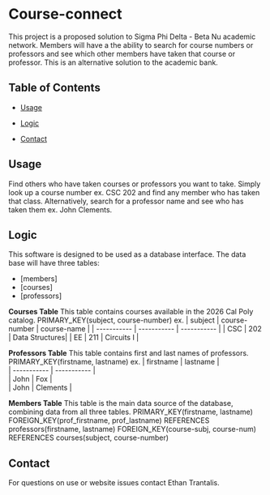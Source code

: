 # Course-connect

  

This project is a proposed solution to Sigma Phi Delta - Beta Nu academic network.
Members will have a the ability to search for course numbers or professors and see
which other members have taken that course or professor. This is an alternative
solution to the academic bank.

  

## Table of Contents

  

- [Usage](#usage)

- [Logic](#logic)

- [Contact](#contact)

## Usage
Find others who have taken courses or professors you want to take. Simply look up a course number ex. CSC 202 and find any member who has taken that class. Alternatively, search for a professor name and see who has taken them ex. John Clements.

  

## Logic

  

This software is designed to be used as a database interface. The data base will have three tables:

- [members]
- [courses]
- [professors] 

**Courses Table**
This table contains courses available in the 2026 Cal Poly catalog. PRIMARY_KEY(subject, course-number)
ex.
| subject | course-number |  course-name |
| ----------- | ----------- |  ----------- |
| CSC | 202 |  Data Structures|
| EE | 211 | Circuits I | 

**Professors Table**
This table contains first and last names of professors.
PRIMARY_KEY(firstname, lastname)
ex.
| firstname | lastname |  
| ----------- | ----------- |  
| John | Fox |  
| John | Clements |

**Members Table**
This table is the main data source of the database, combining data from all three tables. 
PRIMARY_KEY(firstname, lastname) 
FOREIGN_KEY(prof_firstname, prof_lastname) REFERENCES professors(firstname, lastname)
FOREIGN_KEY(course-subj, course-num) REFERENCES courses(subject, course-number)

## Contact
For questions on use or website issues contact Ethan Trantalis.



  



